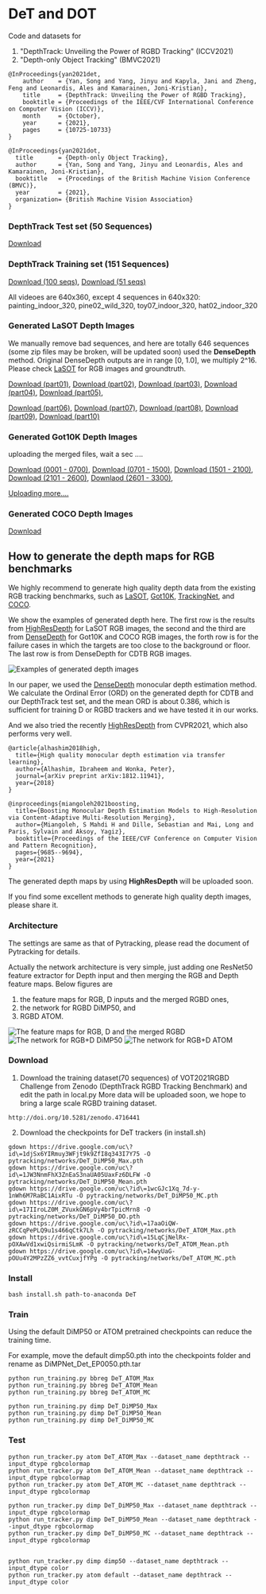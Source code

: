 # DeT and DOT
Code and datasets for 

1) "DepthTrack: Unveiling the Power of RGBD Tracking" (ICCV2021)
2) "Depth-only Object Tracking" (BMVC2021)

```
@InProceedings{yan2021det,
    author    = {Yan, Song and Yang, Jinyu and Kapyla, Jani and Zheng, Feng and Leonardis, Ales and Kamarainen, Joni-Kristian},
    title     = {DepthTrack: Unveiling the Power of RGBD Tracking},
    booktitle = {Proceedings of the IEEE/CVF International Conference on Computer Vision (ICCV)},
    month     = {October},
    year      = {2021},
    pages     = {10725-10733}
}

@InProceedings{yan2021dot,
  title       = {Depth-only Object Tracking},
  author      = {Yan, Song and Yang, Jinyu and Leonardis, Ales and Kamarainen, Joni-Kristian},
  booktitle   = {Procedings of the British Machine Vision Conference (BMVC)},
  year        = {2021},
  organization= {British Machine Vision Association}
}
```


### DepthTrack Test set (50 Sequences) 
[Download](https://doi.org/10.5281/zenodo.5792146)

### DepthTrack Training set (151 Sequences)
[Download (100 seqs)](https://doi.org/10.5281/zenodo.5794115),  [Download (51 seqs)](https://doi.org/10.5281/zenodo.5794125)

All videoes are 640x360, except 4 sequences in 640x320: painting_indoor_320, pine02_wild_320, toy07_indoor_320, hat02_indoor_320

### Generated LaSOT Depth Images
We manually remove bad sequences, and here are totally 646 sequences (some zip files may be broken, will be updated soon) used the **DenseDepth** method. 
Original DenseDepth outputs are in range [0, 1.0], we multiply 2^16.
Please check [LaSOT](http://vision.cs.stonybrook.edu/~lasot/) for RGB images and groundtruth.

[Download (part01)](https://doi.org/10.5281/zenodo.5482985),
[Download (part02)](https://doi.org/10.5281/zenodo.5484168), 
[Download (part03)](https://doi.org/10.5281/zenodo.5493447),
[Download (part04)](https://doi.org/10.5281/zenodo.5493615),
[Download (part05)](https://doi.org/10.5281/zenodo.5494482),


[Download (part06)](https://doi.org/10.5281/zenodo.5494485),
[Download (part07)](https://doi.org/10.5281/zenodo.5495242),
[Download (part08)](https://doi.org/10.5281/zenodo.5495246),
[Download (part09)](https://doi.org/10.5281/zenodo.5495249),
[Download (part10)](https://doi.org/10.5281/zenodo.5495255)

### Generated Got10K Depth Images
uploading the merged files, wait a sec ....

[Download (0001 - 0700)](), 
[Download (0701 - 1500)](), 
[Download (1501 - 2100)](),
[Download (2101 - 2600)](),
[Downlaod (2601 - 3300)](),


[Uploading more....]()

### Generated COCO Depth Images
[Download](https://doi.org/10.5281/zenodo.5795270)

## How to generate the depth maps for RGB benchmarks
We highly recommend to generate high quality depth data from the existing RGB tracking benchmarks,
such as [LaSOT](http://vision.cs.stonybrook.edu/~lasot/),
[Got10K](http://got-10k.aitestunion.com/),
[TrackingNet](https://tracking-net.org/), and
[COCO](https://cocodataset.org/#home).

We show the examples of generated depth here.
The first row is the results from [HighResDepth](http://yaksoy.github.io/highresdepth/) for LaSOT RGB images,
the second and the third are from [DenseDepth](https://github.com/ialhashim/DenseDepth) for Got10K and COCO RGB images,
the forth row is for the failure cases in which the targets are too close to the background or floor.
The last row is from DenseDepth for CDTB RGB images.

![Examples of generated depth images](imgs/generated_depth.png)

In our paper, we used the [DenseDepth](https://github.com/ialhashim/DenseDepth) monocular depth estimation method.
We calculate the Ordinal Error (ORD) on the generated depth for CDTB and our DepthTrack test set, and the mean ORD is about 0.386, which is sufficient for training D or RGBD trackers and we have tested it in our works.

And we also tried the recently [HighResDepth](http://yaksoy.github.io/highresdepth/) from CVPR2021, which also performs very well.

```
@article{alhashim2018high,
  title={High quality monocular depth estimation via transfer learning},
  author={Alhashim, Ibraheem and Wonka, Peter},
  journal={arXiv preprint arXiv:1812.11941},
  year={2018}
}

@inproceedings{miangoleh2021boosting,
  title={Boosting Monocular Depth Estimation Models to High-Resolution via Content-Adaptive Multi-Resolution Merging},
  author={Miangoleh, S Mahdi H and Dille, Sebastian and Mai, Long and Paris, Sylvain and Aksoy, Yagiz},
  booktitle={Proceedings of the IEEE/CVF Conference on Computer Vision and Pattern Recognition},
  pages={9685--9694},
  year={2021}
}
```


The generated depth maps by using **HighResDepth** will be uploaded soon.

If you find some excellent methods to generate high quality depth images, please share it.

### Architecture
The settings are same as that of Pytracking, please read the document of Pytracking for details.

Actually the network architecture is very simple, just adding one ResNet50 feature extractor for Depth input and then merging the RGB and Depth feature maps.
Below figures are
1) the feature maps for RGB, D inputs and the merged RGBD ones,
2) the network for RGBD DiMP50, and
3) RGBD ATOM.

![The feature maps for RGB, D and the merged RGBD](imgs/fig_featuremaps.png)
![The network for RGB+D DiMP50](imgs/figure_for_RGBD_DiMP50.png)
![The network for RGB+D ATOM](imgs/figure_for_RGBD_ATOM.png)


### Download
1) Download the training dataset(70 sequences) of VOT2021RGBD Challenge from Zenodo (DepthTrack RGBD Tracking Benchmark) and edit the path in local.py
More data will be uploaded soon, we hope to bring a large scale RGBD training dataset.
```
http://doi.org/10.5281/zenodo.4716441
```

2) Download the checkpoints for DeT trackers (in install.sh)
```
gdown https://drive.google.com/uc\?id\=1djSx6YIRmuy3WFjt9k9ZfI8q343I7Y75 -O pytracking/networks/DeT_DiMP50_Max.pth
gdown https://drive.google.com/uc\?id\=1JW3NnmFhX3ZnEaS3naUA05UaxFz6DLFW -O pytracking/networks/DeT_DiMP50_Mean.pth
gdown https://drive.google.com/uc\?id\=1wcGJc1Xq_7d-y-1nWh6M7RaBC1AixRTu -O pytracking/networks/DeT_DiMP50_MC.pth
gdown https://drive.google.com/uc\?id\=17IIroLZ0M_ZVuxkGN6pVy4brTpicMrn8 -O pytracking/networks/DeT_DiMP50_DO.pth
gdown https://drive.google.com/uc\?id\=17aaOiQW-zRCCqPePLQ9u1s466qCtk7Lh -O pytracking/networks/DeT_ATOM_Max.pth
gdown https://drive.google.com/uc\?id\=15LqCjNelRx-pOXAwVd1xwiQsirmiSLmK -O pytracking/networks/DeT_ATOM_Mean.pth
gdown https://drive.google.com/uc\?id\=14wyUaG-pOUu4Y2MPzZZ6_vvtCuxjfYPg -O pytracking/networks/DeT_ATOM_MC.pth
```

### Install
```
bash install.sh path-to-anaconda DeT
```

### Train
Using the default DiMP50 or ATOM pretrained checkpoints can reduce the training time.

For example, move the default dimp50.pth into the checkpoints folder and rename as DiMPNet_Det_EP0050.pth.tar

```
python run_training.py bbreg DeT_ATOM_Max
python run_training.py bbreg DeT_ATOM_Mean
python run_training.py bbreg DeT_ATOM_MC

python run_training.py dimp DeT_DiMP50_Max
python run_training.py dimp DeT_DiMP50_Mean
python run_training.py dimp DeT_DiMP50_MC
```

### Test
```
python run_tracker.py atom DeT_ATOM_Max --dataset_name depthtrack --input_dtype rgbcolormap
python run_tracker.py atom DeT_ATOM_Mean --dataset_name depthtrack --input_dtype rgbcolormap
python run_tracker.py atom DeT_ATOM_MC --dataset_name depthtrack --input_dtype rgbcolormap

python run_tracker.py dimp DeT_DiMP50_Max --dataset_name depthtrack --input_dtype rgbcolormap
python run_tracker.py dimp DeT_DiMP50_Mean --dataset_name depthtrack --input_dtype rgbcolormap
python run_tracker.py dimp DeT_DiMP50_MC --dataset_name depthtrack --input_dtype rgbcolormap


python run_tracker.py dimp dimp50 --dataset_name depthtrack --input_dtype color
python run_tracker.py atom default --dataset_name depthtrack --input_dtype color

```
